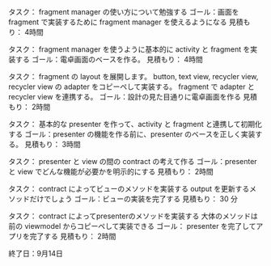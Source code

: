 タスク： fragment manager の使い方について勉強する
ゴール：画面をfragment で実装するために fragment manager を使えるようになる
見積もり： 4時間

タスク： fragment manager を使うように基本的に activity と fragment を実装する
ゴール：電卓画面のベースを作る。
見積もり： 4時間

タスク： 
fragment の layout を展開します。
button, text view, recycler view, recycler view の adapter をコピーペして実装する。
fragment で adapter と recycler view を連携する。
ゴール：設計の見た目通りに電卓画面を作る
見積もり： 2時間

タスク： 基本的な presenter を作って、activity と fragment と連携して初期化する
ゴール：presenter の機能を作る前に、presenter のベースを正しく実装する。
見積もり： 3時間

タスク： presenter と view の間の contract の考えて作る
ゴール：presenter と view でどんな機能が必要かを明示的にする
見積もり： 2時間

タスク： 
contract によってビューのメソッドを実装する
  output を更新するメソッドだけでしょう
ゴール：ビューの実装を完了する
見積もり： 30 分

タスク： 
contract によってpresenterのメソッドを実装する
  大体のメソッドは前の viewmodel からコピーペして実装できる
ゴール： presenter を完了してアプリを完了する
見積もり： 2時間

終了日：9月14日

